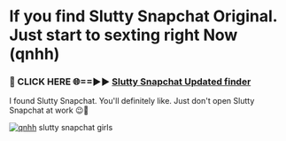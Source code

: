 # If you find Slutty Snapchat Original. Just start to sexting right Now (qnhh)

<h3>🔴 CLICK HERE 🌐==►► <a href="https://tinyurl.com/mtbk5fxa" rel="nofollow">Slutty Snapchat Updated finder</a></h3>

I found Slutty Snapchat. You'll definitely like. Just don't open Slutty Snapchat at work 😉💬

[![qnhh](https://i.imgur.com/Q8WKrnY.jpeg)](https://tinyurl.com/mtbk5fxa)
slutty snapchat girls